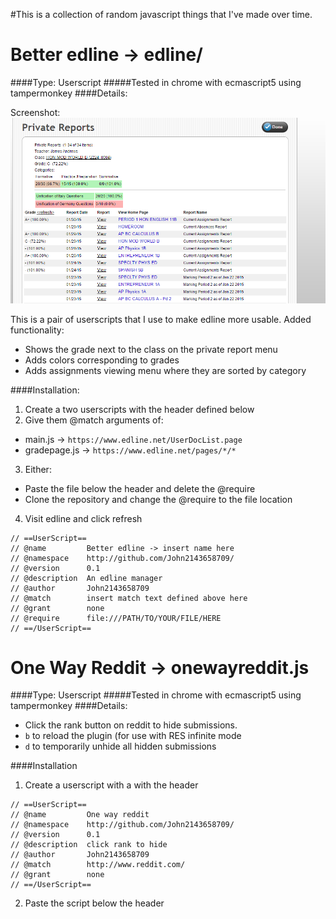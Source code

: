 #This is a collection of random javascript things that I've made over time.

Better edline -> edline/
========================
####Type: Userscript
#####Tested in chrome with ecmascript5 using tampermonkey
####Details: 

Screenshot: ![A screenshot](/_edline_screen1.png?raw=true "The 'private reports' page")

This is a pair of userscripts that I use to make edline more usable.  Added functionality:
- Shows the grade next to the class on the private report menu
- Adds colors corresponding to grades
- Adds assignments viewing menu where they are sorted by category

####Installation:
1. Create a two userscripts with the header defined below
2. Give them @match arguments of:  
  - main.js -> `https://www.edline.net/UserDocList.page`
  - gradepage.js -> `https://www.edline.net/pages/*/*`
3. Either:
  - Paste the file below the header and delete the @require
  - Clone the repository and change the @require to the file location
4. Visit edline and click refresh

```
// ==UserScript==
// @name         Better edline -> insert name here
// @namespace    http://github.com/John2143658709/
// @version      0.1
// @description  An edline manager
// @author       John2143658709
// @match        insert match text defined above here
// @grant        none
// @require      file:///PATH/TO/YOUR/FILE/HERE
// ==/UserScript==
```
One Way Reddit -> onewayreddit.js
=================================

####Type: Userscript
#####Tested in chrome with ecmascript5 using tampermonkey
####Details:
- Click the rank button on reddit to hide submissions.
- `b` to reload the plugin (for use with RES infinite mode 
- `d` to temporarily unhide all hidden submissions

####Installation
1. Create a userscript with a with the header

```
// ==UserScript==
// @name         One way reddit
// @namespace    http://github.com/John2143658709/
// @version      0.1
// @description  click rank to hide
// @author       John2143658709
// @match        http://www.reddit.com/
// @grant        none
// ==/UserScript==
```
2. Paste the script below the header
